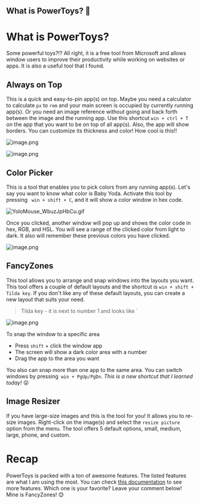 ## What is PowerToys? 🤔

# What is PowerToys? 

Some powerful toys?!? All right, it is a free tool from Microsoft and allows window users to improve their productivity while working on websites or apps. It is also a useful tool that I found.

## Always on Top

This is a quick and easy-to-pin app(s) on top. Maybe you need a calculator to calculate `px` to `rem` and your main screen is occupied by currently running app(s). Or you need an image reference without going and back forth between the image and the running app. Use this shortcut `win + ctrl + T` on the app that you want to be on top of all app(s). Also, the app will show borders. You can customize its thickness and color! How cool is this!!

![image.png](https://cdn.hashnode.com/res/hashnode/image/upload/v1645211255185/beoihZC5AC.png)

![image.png](https://cdn.hashnode.com/res/hashnode/image/upload/v1645211363911/tZTDYTueV.png)

## Color Picker

This is a tool that enables you to pick colors from any running app(s). Let's say you want to know what color is Baby Yoda. Activate this tool by pressing ` win + shift + C`, and it will show a color window in hex code. 

![YoloMouse_WbuzJpHbCu.gif](https://cdn.hashnode.com/res/hashnode/image/upload/v1645213885046/mvcxUiIzJ.gif)

Once you clicked, another window will pop up and shows the color code in hex, RGB, and HSL. You will see a range of the clicked color from light to dark. It also will remember these previous colors you have clicked.

![image.png](https://cdn.hashnode.com/res/hashnode/image/upload/v1645214060528/tt9Ae1em-.png)

## FancyZones

This tool allows you to arrange and snap windows into the layouts you want. This tool offers a couple of default layouts and the shortcut is `win + shift + Tilda key`. If you don't like any of these default layouts, you can create a new layout that suits your need.

> Tilda key - it is next to number 1 and looks like `

![image.png](https://cdn.hashnode.com/res/hashnode/image/upload/v1645214626511/8c8ZVuaBQ.png)

To snap the window to a specific area

- Press `shift` + click the window app
- The screen will show a dark color area with a number
- Drag the app to the area you want

You also can snap more than one app to the same area. You can switch windows by pressing` win + PgUp/PgDn`. *This is a new shortcut that I learned today!* 😲

## Image Resizer

If you have large-size images and this is the tool for you! It allows you to re-size images. Right-click on the image(s) and select the `resize picture` option from the menu. The tool offers 5 default options, small, medium, large, phone, and custom.

# Recap

PowerToys is packed with a ton of awesome features. The listed features are what I am using the most. You can check [this documentation](https://docs.microsoft.com/en-us/windows/powertoys/) to see more features. Which one is your favorite? Leave your comment below! Mine is FancyZones! 😊
